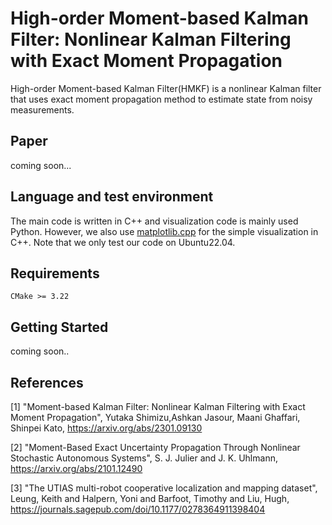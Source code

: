 # High-order Moment-based Kalman Filter: Nonlinear Kalman Filtering with Exact Moment Propagation

High-order Moment-based Kalman Filter(HMKF) is a nonlinear Kalman filter that uses exact moment propagation method to estimate state from noisy measurements.

## Paper 
coming soon...

## Language and test environment
The main code is written in C++ and visualization code is mainly used Python. However, we also use [matplotlib.cpp](https://github.com/lava/matplotlib-cpp) for the simple visualization in C++. Note that we only test our code on Ubuntu22.04.

## Requirements
```
CMake >= 3.22
```

## Getting Started
coming soon..


## References
<a name="ref2">[1]</a> "Moment-based Kalman Filter: Nonlinear Kalman Filtering with Exact Moment Propagation", 
Yutaka Shimizu,Ashkan Jasour, Maani Ghaffari, Shinpei Kato,
https://arxiv.org/abs/2301.09130

<a name="ref1">[2]</a> "Moment-Based Exact Uncertainty Propagation Through Nonlinear Stochastic Autonomous Systems",
S. J. Julier and J. K. Uhlmann,
https://arxiv.org/abs/2101.12490

<a name="ref2">[3]</a> "The UTIAS multi-robot cooperative localization and mapping dataset", 
Leung, Keith and Halpern, Yoni and Barfoot, Timothy and Liu, Hugh,
https://journals.sagepub.com/doi/10.1177/0278364911398404



